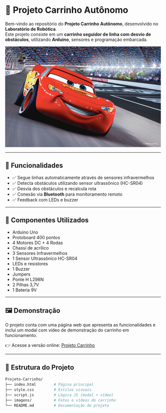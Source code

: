 # 🚗 Projeto Carrinho Autônomo

Bem-vindo ao repositório do **Projeto Carrinho Autônomo**, desenvolvido no **Laboratório de Robótica**.  
Este projeto consiste em um **carrinho seguidor de linha com desvio de obstáculos**, utilizando **Arduino**, sensores e programação embarcada.

![Carrinho Autônomo](/imagens/marquinhos2.jpeg)

---

## 📌 Funcionalidades

- ✅ Segue linhas automaticamente através de sensores infravermelhos  
- ✅ Detecta obstáculos utilizando sensor ultrassônico (HC-SR04)  
- ✅ Desvia dos obstáculos e recalcula rota  
- ✅ Conexão via **Bluetooth** para monitoramento remoto  
- ✅ Feedback com LEDs e buzzer  

---

## 🔧 Componentes Utilizados

- Arduino Uno  
- Protoboard 400 pontos  
- 4 Motores DC + 4 Rodas  
- Chassi de acrílico  
- 3 Sensores Infravermelhos  
- 1 Sensor Ultrassônico HC-SR04  
- LEDs e resistores  
- 1 Buzzer  
- Jumpers  
- Ponte H L298N  
- 2 Pilhas 3,7V  
- 1 Bateria 9V  

---

## 🖼️ Demonstração

O projeto conta com uma página web que apresenta as funcionalidades e inclui um modal com vídeo de demonstração do carrinho em funcionamento.

👉 Acesse a versão online: [Projeto Carrinho](https://projeto-carrinho-ocjm.vercel.app/#inicio)

---

## 📂 Estrutura do Projeto

```bash
Projeto-Carrinho/
├── index.html        # Página principal
├── style.css         # Estilos visuais
├── script.js         # Lógica JS (modal + vídeo)
├── imagens/          # Fotos e vídeos do carrinho
└── README.md         # Documentação do projeto
